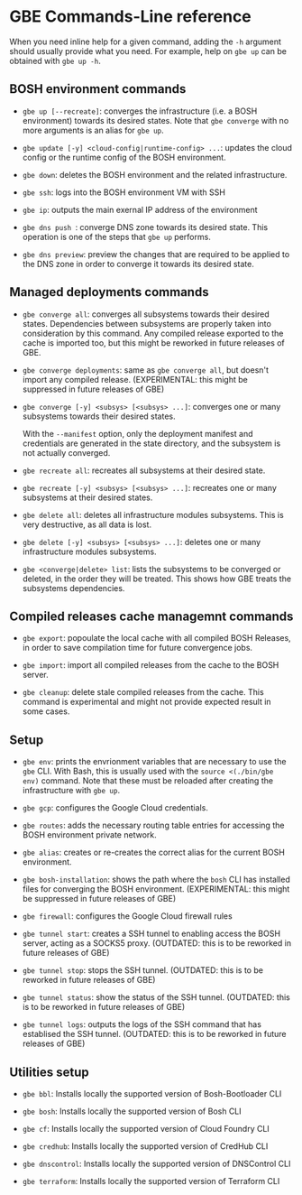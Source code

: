 # GBE Commands-Line reference

When you need inline help for a given command, adding the `-h` argument should
usually provide what you need. For example, help on `gbe up` can be obtained
with `gbe up -h`.


## BOSH environment commands

- `gbe up [--recreate]`: converges the infrastructure (i.e. a BOSH
  environment) towards its desired states. Note that `gbe converge` with no
  more arguments is an alias for `gbe up`.

- `gbe update [-y] <cloud-config|runtime-config> ...`: updates the cloud
  config or the runtime config of the BOSH environment.

- `gbe down`: deletes the BOSH environment and the related infrastructure.

- `gbe ssh`: logs into the BOSH environment VM with SSH

- `gbe ip`: outputs the main exernal IP address of the environment

- `gbe dns push `: converge DNS zone towards its desired state. This operation
  is one of the steps that `gbe up` performs.

- `gbe dns preview`: preview the changes that are required to be applied to
  the DNS zone in order to converge it towards its desired state.


## Managed deployments commands

- `gbe converge all`: converges all subsystems towards their desired states.
  Dependencies between subsystems are properly taken into consideration by
  this command.
  Any compiled release exported to the cache is imported too, but this might
  be reworked in future releases of GBE.

- `gbe converge deployments`: same as `gbe converge all`, but doesn't
  import any compiled release. (EXPERIMENTAL: this might be suppressed in
  future releases of GBE)

- `gbe converge [-y] <subsys> [<subsys> ...]`: converges one or many
  subsystems towards their desired states.

  With the `--manifest` option, only the deployment manifest and credentials
  are generated in the state directory, and the subsystem is not actually
  converged.

- `gbe recreate all`: recreates all subsystems at their desired state.

- `gbe recreate [-y] <subsys> [<subsys> ...]`: recreates one or many
  subsystems at their desired states.

- `gbe delete all`: deletes all infrastructure modules subsystems. This is
  very destructive, as all data is lost.

- `gbe delete [-y] <subsys> [<subsys> ...]`: deletes one or many
  infrastructure modules subsystems.

- `gbe <converge|delete> list`: lists the subsystems to be converged or
  deleted, in the order they will be treated. This shows how GBE treats
  the subsystems dependencies.


## Compiled releases cache managemnt commands

- `gbe export`: popoulate the local cache with all compiled BOSH Releases, in
  order to save compilation time for future convergence jobs.

- `gbe import`: import all compiled releases from the cache to the BOSH
  server.

- `gbe cleanup`: delete stale compiled releases from the cache. This command
  is experimental and might not provide expected result in some cases.


## Setup

- `gbe env`: prints the envrionment variables that are necessary to use the
  `gbe` CLI. With Bash, this is usually used with the
  `source <(./bin/gbe env)` command. Note that these must be reloaded after
  creating the infrastructure with `gbe up`.

- `gbe gcp`: configures the Google Cloud credentials.

- `gbe routes`: adds the necessary routing table entries for accessing the
  BOSH environment private network.

- `gbe alias`: creates or re-creates the correct alias for the current BOSH
  environment.

- `gbe bosh-installation`: shows the path where the `bosh` CLI has installed
  files for converging the BOSH environment. (EXPERIMENTAL: this might be
  suppressed in future releases of GBE)

- `gbe firewall`: configures the Google Cloud firewall rules

- `gbe tunnel start`: creates a SSH tunnel to enabling access the BOSH server,
  acting as a SOCKS5 proxy. (OUTDATED: this is to be reworked in future
  releases of GBE)

- `gbe tunnel stop`: stops the SSH tunnel. (OUTDATED: this is to be reworked
  in future releases of GBE)

- `gbe tunnel status`: show the status of the SSH tunnel. (OUTDATED: this is
  to be reworked in future releases of GBE)

- `gbe tunnel logs`: outputs the logs of the SSH command that has establised
  the SSH tunnel. (OUTDATED: this is to be reworked in future releases of GBE)


## Utilities setup

- `gbe bbl`: Installs locally the supported version of Bosh-Bootloader CLI

- `gbe bosh`: Installs locally the supported version of Bosh CLI

- `gbe cf`: Installs locally the supported version of Cloud Foundry CLI

- `gbe credhub`: Installs locally the supported version of CredHub CLI

- `gbe dnscontrol`: Installs locally the supported version of DNSControl CLI

- `gbe terraform`: Installs locally the supported version of Terraform CLI

